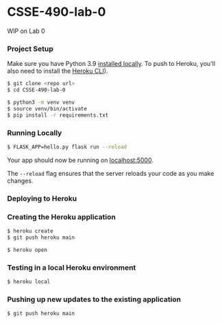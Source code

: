 # CSSE-490-lab-0
WIP on Lab 0



### Project Setup

Make sure you have Python 3.9 [installed locally](https://docs.python-guide.org/starting/installation/). To push to Heroku, you'll also need to install the [Heroku CLI](https://devcenter.heroku.com/articles/heroku-cli)).

```sh
$ git clone <repo url>
$ cd CSSE-490-lab-0

$ python3 -m venv venv
$ source venv/bin/activate
$ pip install -r requirements.txt
```

### Running Locally

```sh
$ FLASK_APP=hello.py flask run --reload
```

Your app should now be running on [localhost:5000](http://localhost:5000/).

The `--reload` flag ensures that the server reloads your code as you make changes.

### Deploying to Heroku

### Creating the Heroku application

```sh
$ heroku create
$ git push heroku main

$ heroku open
```

### Testing in a local Heroku environment

```sh
$ heroku local
```

### Pushing up new updates to the existing application

```sh
$ git push heroku main
```
